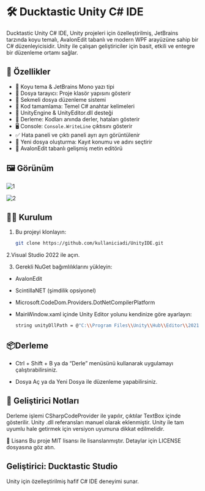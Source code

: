# 🛠️ Ducktastic Unity C# IDE

Ducktastic Unity C# IDE, Unity projeleri için özelleştirilmiş, JetBrains tarzında koyu temalı, AvalonEdit tabanlı ve modern WPF arayüzüne sahip bir C# düzenleyicisidir. Unity ile çalışan geliştiriciler için basit, etkili ve entegre bir düzenleme ortamı sağlar.

## 🚀 Özellikler

- 🎨 Koyu tema & JetBrains Mono yazı tipi
- 📁 Dosya tarayıcı: Proje klasör yapısını gösterir
- 📑 Sekmeli dosya düzenleme sistemi
- 🧠 Kod tamamlama: Temel C# anahtar kelimeleri
- 🧱 UnityEngine & UnityEditor.dll desteği
- 🔧 Derleme: Kodları anında derler, hataları gösterir
- 🖥️ Console: `Console.WriteLine` çıktısını gösterir
- ✅ Hata paneli ve çıktı paneli ayrı ayrı görüntülenir
- 📄 Yeni dosya oluşturma: Kayıt konumu ve adını seçtirir
- 🧰 AvalonEdit tabanlı gelişmiş metin editörü

## 🖼️ Görünüm

![1](https://github.com/user-attachments/assets/94f6790f-6815-4127-8234-555444ae6c93)

![2](https://github.com/user-attachments/assets/b422c81f-f1c8-4a2a-bc10-8f1754034888)


## 🧑‍💻 Kurulum

1. Bu projeyi klonlayın:
   ```bash
   git clone https://github.com/kullaniciadi/UnityIDE.git

2.Visual Studio 2022 ile açın.

3. Gerekli NuGet bağımlılıklarını yükleyin:

 - AvalonEdit

 - ScintillaNET (şimdilik opsiyonel)

 - Microsoft.CodeDom.Providers.DotNetCompilerPlatform

 - MainWindow.xaml içinde Unity Editor yolunu kendinize göre ayarlayın:
   ```bash
   string unityDllPath = @"C:\\Program Files\\Unity\\Hub\\Editor\\2021.3.0f1\\Editor\\Data\\Managed\\UnityEngine";

## 📦Derleme
 - Ctrl + Shift + B ya da “Derle” menüsünü kullanarak uygulamayı çalıştırabilirsiniz.

 - Dosya Aç ya da Yeni Dosya ile düzenleme yapabilirsiniz.

## 🧩 Geliştirici Notları
Derleme işlemi CSharpCodeProvider ile yapılır, çıktılar TextBox içinde gösterilir.
Unity .dll referansları manuel olarak eklenmiştir. Unity ile tam uyumlu hale getirmek için versiyon uyumuna dikkat edilmelidir.

📄 Lisans
Bu proje MIT lisansı ile lisanslanmıştır. Detaylar için LICENSE dosyasına göz atın.

## Geliştirici: Ducktastic Studio
Unity için özelleştirilmiş hafif C# IDE deneyimi sunar.
